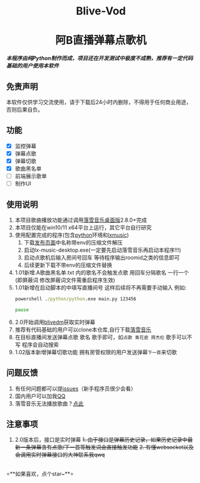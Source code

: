 <div align="center">

<h1>Blive-Vod</h1>
<h1>阿B直播弹幕点歌机</h1>

</div>

*****本程序由纯Python制作而成，项目还在开发测试中极度不成熟，推荐有一定代码基础的用户使用本软件*****
## 免责声明

本软件仅供学习交流使用，请于下载后24小时内删除，不得用于任何商业用途，否则后果自负。

## 功能

- [x] 监控弹幕
- [x] 弹幕点歌
- [x] 弹幕切歌
- [x] 歌曲黑名单
- [ ] 前端展示歌单
- [ ] 制作UI

## 使用说明
1. 本项目歌曲播放功能通过调用[落雪音乐桌面版](https://github.com/lyswhut/lx-music-desktop)2.8.0+完成
2. 本项目仅能在win10/11 x64平台上运行，其它平台自行研究
3. 使用配置完成的程序(包含[python](https://www.python.org/downloads/windows/)环境和[lxmusic](https://github.com/lyswhut/lx-music-desktop/releases))
   1. 下载[发布页面](https://gitee.com/zyXuan06/blive-vod/releases)中名称带env的压缩文件解压
   2. 启动lx-music-desktop.exe(一定要先启动落雪音乐再启动本程序!!!)
   3. 启动点歌机后输入房间号回车 等待程序输出roomid之类的信息即可
   4. 后续更新下载不带env的压缩文件替换
4. 1.01新增.A歌曲黑名单.txt 内的歌名不会触发点歌 用回车分隔歌名 一行一个(即屏蔽词 修改屏蔽词文件需重启程序生效)
5. 1.01新增在启动脚本的中填写直播间号 这样后续将不再需要手动输入 例如:
   ```cmd
   powershell ./python/python.exe main.py 123456
   
   pause
   ```
6. 2.0开始调用[blivedm](https://github.com/xfgryujk/blivedm)获取实时弹幕
7. 推荐有代码基础的用户可以clone本仓库,自行下载[落雪音乐](https://github.com/lyswhut/lx-music-desktop)
8. 在目标直播间发送弹幕点歌 歌名 歌手即可，如`点歌 青花瓷 周杰伦` 歌手可以不写 程序会自动搜索
9. 1.02版本新增弹幕切歌功能 拥有房管权限的用户发送弹幕`下一首`来切歌

## 问题反馈

1. 有任何问题都可以提[issues](https://github.com/xuan06zyx/blive-vod/issues)（新手程序员很少会看）
2. 国内用户可以加我[QQ](https://api.lolimi.cn/API/tzmp/api.php?qq=2015441509)
3. 落雪音乐无法播放歌曲？[点此](https://github.com/lyswhut/lx-music-desktop/issues/5#issuecomment-2099784225)

## 注意事项
1. 2.0版本后，接口是实时弹幕
~~1. 由于接口是弹幕历史记录，如果历史记录中最新一条弹幕含有点歌/下一首等触发词会直接触发功能~~
~~2. 有懂websocket以及会调用实时弹幕接口的大神联系我qwq~~
<br>
⭐**如果喜欢，点个star~**⭐
